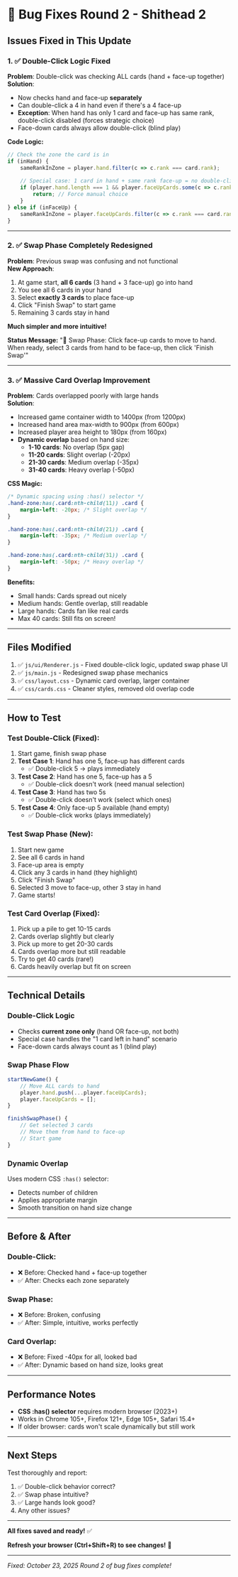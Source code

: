 # 🔧 Bug Fixes Round 2 - Shithead 2

## Issues Fixed in This Update

### 1. ✅ Double-Click Logic Fixed
**Problem**: Double-click was checking ALL cards (hand + face-up together)  
**Solution**: 
- Now checks hand and face-up **separately**
- Can double-click a 4 in hand even if there's a 4 face-up
- **Exception**: When hand has only 1 card and face-up has same rank, double-click disabled (forces strategic choice)
- Face-down cards always allow double-click (blind play)

**Code Logic:**
```javascript
// Check the zone the card is in
if (inHand) {
    sameRankInZone = player.hand.filter(c => c.rank === card.rank);
    
    // Special case: 1 card in hand + same rank face-up = no double-click
    if (player.hand.length === 1 && player.faceUpCards.some(c => c.rank === card.rank)) {
        return; // Force manual choice
    }
} else if (inFaceUp) {
    sameRankInZone = player.faceUpCards.filter(c => c.rank === card.rank);
}
```

---

### 2. ✅ Swap Phase Completely Redesigned
**Problem**: Previous swap was confusing and not functional  
**New Approach**: 
1. At game start, **all 6 cards** (3 hand + 3 face-up) go into hand
2. You see all 6 cards in your hand
3. Select **exactly 3 cards** to place face-up
4. Click "Finish Swap" to start game
5. Remaining 3 cards stay in hand

**Much simpler and more intuitive!**

**Status Message:**
"🔄 Swap Phase: Click face-up cards to move to hand. When ready, select 3 cards from hand to be face-up, then click 'Finish Swap'"

---

### 3. ✅ Massive Card Overlap Improvement
**Problem**: Cards overlapped poorly with large hands  
**Solution**: 
- Increased game container width to 1400px (from 1200px)
- Increased hand area max-width to 900px (from 600px)
- Increased player area height to 180px (from 160px)
- **Dynamic overlap** based on hand size:
  - **1-10 cards**: No overlap (5px gap)
  - **11-20 cards**: Slight overlap (-20px)
  - **21-30 cards**: Medium overlap (-35px)
  - **31-40 cards**: Heavy overlap (-50px)

**CSS Magic:**
```css
/* Dynamic spacing using :has() selector */
.hand-zone:has(.card:nth-child(11)) .card {
    margin-left: -20px; /* Slight overlap */
}

.hand-zone:has(.card:nth-child(21)) .card {
    margin-left: -35px; /* Medium overlap */
}

.hand-zone:has(.card:nth-child(31)) .card {
    margin-left: -50px; /* Heavy overlap */
}
```

**Benefits:**
- Small hands: Cards spread out nicely
- Medium hands: Gentle overlap, still readable
- Large hands: Cards fan like real cards
- Max 40 cards: Still fits on screen!

---

## Files Modified

1. ✅ `js/ui/Renderer.js` - Fixed double-click logic, updated swap phase UI
2. ✅ `js/main.js` - Redesigned swap phase mechanics
3. ✅ `css/layout.css` - Dynamic card overlap, larger container
4. ✅ `css/cards.css` - Cleaner styles, removed old overlap code

---

## How to Test

### Test Double-Click (Fixed):
1. Start game, finish swap phase
2. **Test Case 1**: Hand has one 5, face-up has different cards
   - ✅ Double-click 5 → plays immediately
3. **Test Case 2**: Hand has one 5, face-up has a 5
   - ✅ Double-click doesn't work (need manual selection)
4. **Test Case 3**: Hand has two 5s
   - ✅ Double-click doesn't work (select which ones)
5. **Test Case 4**: Only face-up 5 available (hand empty)
   - ✅ Double-click works (plays immediately)

### Test Swap Phase (New):
1. Start new game
2. See all 6 cards in hand
3. Face-up area is empty
4. Click any 3 cards in hand (they highlight)
5. Click "Finish Swap"
6. Selected 3 move to face-up, other 3 stay in hand
7. Game starts!

### Test Card Overlap (Fixed):
1. Pick up a pile to get 10-15 cards
2. Cards overlap slightly but clearly
3. Pick up more to get 20-30 cards
4. Cards overlap more but still readable
5. Try to get 40 cards (rare!)
6. Cards heavily overlap but fit on screen

---

## Technical Details

### Double-Click Logic
- Checks **current zone only** (hand OR face-up, not both)
- Special case handles the "1 card left in hand" scenario
- Face-down cards always count as 1 (blind play)

### Swap Phase Flow
```javascript
startNewGame() {
    // Move ALL cards to hand
    player.hand.push(...player.faceUpCards);
    player.faceUpCards = [];
}

finishSwapPhase() {
    // Get selected 3 cards
    // Move them from hand to face-up
    // Start game
}
```

### Dynamic Overlap
Uses modern CSS `:has()` selector:
- Detects number of children
- Applies appropriate margin
- Smooth transition on hand size change

---

## Before & After

### Double-Click:
- ❌ Before: Checked hand + face-up together
- ✅ After: Checks each zone separately

### Swap Phase:
- ❌ Before: Broken, confusing
- ✅ After: Simple, intuitive, works perfectly

### Card Overlap:
- ❌ Before: Fixed -40px for all, looked bad
- ✅ After: Dynamic based on hand size, looks great

---

## Performance Notes

- **CSS :has() selector** requires modern browser (2023+)
- Works in Chrome 105+, Firefox 121+, Edge 105+, Safari 15.4+
- If older browser: cards won't scale dynamically but still work

---

## Next Steps

Test thoroughly and report:
1. ✅ Double-click behavior correct?
2. ✅ Swap phase intuitive?
3. ✅ Large hands look good?
4. Any other issues?

---

**All fixes saved and ready!** ✅

**Refresh your browser (Ctrl+Shift+R) to see changes!** 🔄

---

*Fixed: October 23, 2025*
*Round 2 of bug fixes complete!*
